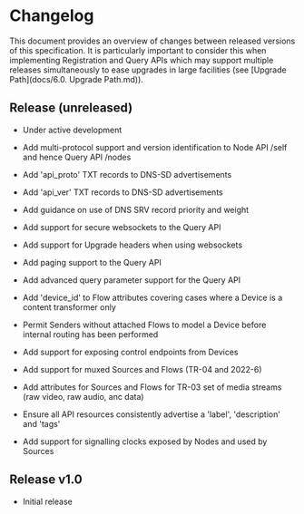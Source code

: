 # Changelog
This document provides an overview of changes between released versions of this specification. It is particularly important to consider this when implementing Registration and Query APIs which may support multiple releases simultaneously to ease upgrades in large facilities (see [Upgrade Path](docs/6.0. Upgrade Path.md)).

## Release (unreleased)
* Under active development

* Add multi-protocol support and version identification to Node API /self and hence Query API /nodes
* Add 'api\_proto' TXT records to DNS-SD advertisements
* Add 'api\_ver' TXT records to DNS-SD advertisements
* Add guidance on use of DNS SRV record priority and weight
* Add support for secure websockets to the Query API
* Add support for Upgrade headers when using websockets
* Add paging support to the Query API
* Add advanced query parameter support for the Query API
* Add 'device\_id' to Flow attributes covering cases where a Device is a content transformer only
* Permit Senders without attached Flows to model a Device before internal routing has been performed
* Add support for exposing control endpoints from Devices
* Add support for muxed Sources and Flows (TR-04 and 2022-6)
* Add attributes for Sources and Flows for TR-03 set of media streams (raw video, raw audio, anc data)
* Ensure all API resources consistently advertise a 'label', 'description' and 'tags'
* Add support for signalling clocks exposed by Nodes and used by Sources

## Release v1.0
* Initial release
